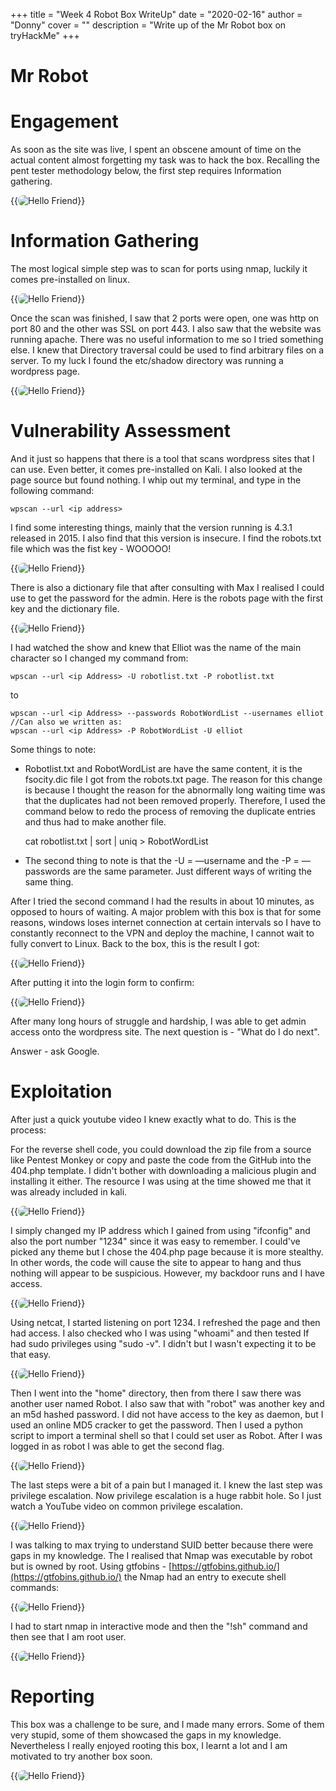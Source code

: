 +++
title = "Week 4 Robot Box WriteUp"
date = "2020-02-16"
author = "Donny"
cover = ""
description = "Write up of the Mr Robot box on tryHackMe"
+++

# Mr Robot

# Engagement

As soon as the site was live, I spent an obscene amount of time on the actual content almost forgetting my task was to hack the box. Recalling the pent tester methodology below, the first step requires Information gathering. 

{{<image src="/img/RBArti0.PNG" alt="Hello Friend" position="center" style="border-radius: 8px;" >}}

# Information Gathering

The most logical simple step was to scan for ports using nmap, luckily it comes pre-installed on linux.

{{<image src="/img/RBArti1.PNG" alt="Hello Friend" position="center" style="border-radius: 8px;" >}}

Once the scan was finished, I saw that 2 ports were open, one was http on port 80 and the other was SSL on port 443. I also saw that the website was running apache. There was no useful information to me so I tried something else. I knew that Directory traversal could be used to find arbitrary files on a server. To my luck I found the etc/shadow directory was running a wordpress page. 

{{<image src="/img/RBArti2.PNG" alt="Hello Friend" position="center" style="border-radius: 8px;" >}}

# Vulnerability Assessment

And it just so happens that there is a tool that scans wordpress sites that I can use. Even better, it comes pre-installed on Kali. I also looked at the page source but found nothing. I whip out my terminal, and type in the following command:

    wpscan --url <ip address>

I find some interesting things, mainly that the version running is 4.3.1 released in 2015. I also find that this version is insecure. I find the robots.txt file which was the fist key - WOOOOO! 

{{<image src="/img/RBArti3.PNG" alt="Hello Friend" position="center" style="border-radius: 8px;" >}}

There is also a dictionary file that after consulting with Max I realised I could use to get the password for the admin. Here is the robots page with the first key and the dictionary file.

{{<image src="/img/RBArti4.PNG" alt="Hello Friend" position="center" style="border-radius: 8px;" >}}

I had watched the show and knew that Elliot was the name of the main character so I changed my command from:

    wpscan --url <ip Address> -U robotlist.txt -P robotlist.txt  

to 

    wpscan --url <ip Address> --passwords RobotWordList --usernames elliot
    //Can also we written as:
    wpscan --url <ip Address> -P RobotWordList -U elliot

Some things to note:

- Robotlist.txt  and RobotWordList are have the same content, it is the fsocity.dic file I got from the robots.txt page. The reason for this change is because I thought the reason for the abnormally long waiting time was that the duplicates had not been removed properly. Therefore, I used the command below to redo the process of removing the duplicate entries and thus had to make another file.

    cat robotlist.txt | sort | uniq > RobotWordList

- The second thing to note is that the -U = —username and the -P = —passwords are the same parameter.  Just different ways of writing the same thing.

After I tried the second command I had the results in about 10 minutes, as opposed to hours of waiting. A major problem with this box is that for some reasons, windows loses internet connection at certain intervals so I have to constantly reconnect to the VPN and deploy the machine, I cannot wait to fully convert to Linux. Back to the box, this is the result I got: 

{{<image src="/img/RBArti5.PNG" alt="Hello Friend" position="center" style="border-radius: 8px;" >}}

After putting it into the login form to confirm: 

{{<image src="/img/RBArti6.PNG" alt="Hello Friend" position="center" style="border-radius: 8px;" >}}

After many long hours of struggle and hardship, I was able to get admin access onto the wordpress site. The next question is - "What do I do next".

Answer - ask Google.

# Exploitation

After just a quick youtube video I knew exactly what to do. This is the process:

For the reverse shell code, you could download the zip file from a source like Pentest Monkey or copy and paste the code from the GitHub into the 404.php template. I didn't bother with downloading a malicious plugin and installing it either. The resource I was using at the time showed me that it was already included in kali.

{{<image src="/img/RBArti7.PNG" alt="Hello Friend" position="center" style="border-radius: 8px;" >}}

I simply changed my IP address which I gained from using "ifconfig" and also the port number "1234" since it was easy to remember. I could've picked any theme but I chose the 404.php page because it is more stealthy. In other words, the code will cause the site to appear to hang and thus nothing will appear to be suspicious. However, my backdoor runs and I have access. 

{{<image src="/img/RBArti8.PNG" alt="Hello Friend" position="center" style="border-radius: 8px;" >}}

Using netcat, I started listening on port 1234. I refreshed the page and then had access. I also checked who I was using "whoami" and then tested If had sudo privileges using "sudo -v". I didn't but I wasn't expecting it to be that easy. 

{{<image src="/img/RBArti9.PNG" alt="Hello Friend" position="center" style="border-radius: 8px;" >}}

Then I went into the "home" directory, then from there I saw there was another user named Robot. I  also saw that with "robot" was another key and an m5d hashed password. I did not have access to the key as daemon, but I used an online MD5 cracker to get the password. Then I used a python script to import a terminal shell so that I could set user as Robot. After I was logged in as robot I was able to get the second flag.

{{<image src="/img/RBArti10.PNG" alt="Hello Friend" position="center" style="border-radius: 8px;" >}}

The last steps were a bit of a pain but I managed it. I knew the last step was privilege escalation. Now privilege escalation is a huge rabbit hole. So I just watch a YouTube video on common privilege escalation.

{{<image src="/img/RBArti11.PNG" alt="Hello Friend" position="center" style="border-radius: 8px;" >}}

I was talking to max trying to understand SUID better because there were gaps in my knowledge. The I realised that Nmap was executable by robot but is owned by root. Using gtfobins - [https://gtfobins.github.io/](https://gtfobins.github.io/) the Nmap had an entry to execute shell commands:

{{<image src="/img/RBArti12.PNG" alt="Hello Friend" position="center" style="border-radius: 8px;" >}}

I had to start nmap in interactive mode and then the "!sh" command and then see that I am root user.

{{<image src="/img/RBArti13.PNG" alt="Hello Friend" position="center" style="border-radius: 8px;" >}}

# Reporting

This box was a challenge to be sure, and I made many errors. Some of them very stupid, some of them showcased the gaps in my knowledge. Nevertheless I really enjoyed rooting this box, I learnt a lot and I am motivated to try another box soon. 

{{<image src="/img/RBArti14.PNG" alt="Hello Friend" position="center" style="border-radius: 8px;" >}}
